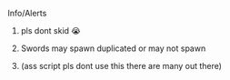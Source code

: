 Info/Alerts

1. pls dont skid 😭
2. Swords may spawn duplicated or may not spawn

3. (ass script pls dont use this there are many out there)
